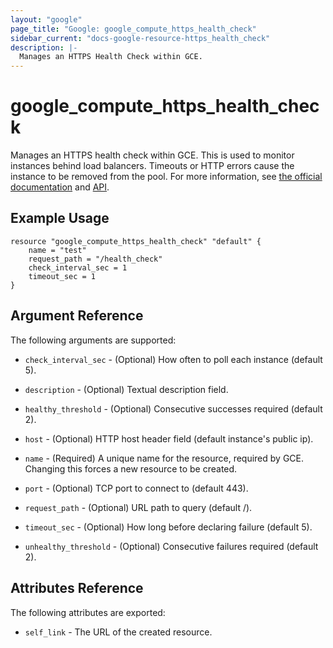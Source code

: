 ```yaml
---
layout: "google"
page_title: "Google: google_compute_https_health_check"
sidebar_current: "docs-google-resource-https_health_check"
description: |-
  Manages an HTTPS Health Check within GCE.
---
```


# google\_compute\_https\_health\_check

Manages an HTTPS health check within GCE.  This is used to monitor instances
behind load balancers.  Timeouts or HTTP errors cause the instance to be
removed from the pool.  For more information, see [the official
documentation](https://cloud.google.com/compute/docs/load-balancing/health-checks)
and
[API](https://cloud.google.com/compute/docs/reference/beta/httpsHealthChecks).

## Example Usage

```
resource "google_compute_https_health_check" "default" {
	name = "test"
    request_path = "/health_check"
    check_interval_sec = 1
    timeout_sec = 1
}
```

## Argument Reference

The following arguments are supported:

* `check_interval_sec` - (Optional) How often to poll each instance (default 5).

* `description` - (Optional) Textual description field.

* `healthy_threshold` - (Optional) Consecutive successes required (default 2).

* `host` - (Optional) HTTP host header field (default instance's public ip).

* `name` - (Required) A unique name for the resource, required by GCE.
    Changing this forces a new resource to be created.

* `port` - (Optional) TCP port to connect to (default 443).

* `request_path` - (Optional) URL path to query (default /).

* `timeout_sec` - (Optional) How long before declaring failure (default 5).

* `unhealthy_threshold` - (Optional) Consecutive failures required (default 2).


## Attributes Reference

The following attributes are exported:

* `self_link` - The URL of the created resource.
